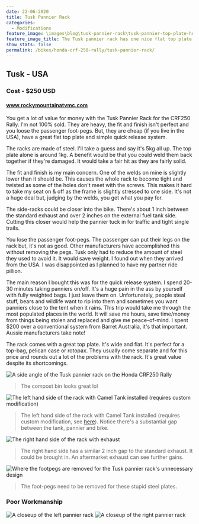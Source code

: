 ```yaml
---
date: 22-06-2020
title: Tusk Pannier Rack
categories:
  - Modifications
feature_image: \images\blog\tusk-pannier-rack\tusk-pannier-top-plate-honda-crf250-rally
feature_image_title: The Tusk pannier rack has one nice flat top plate 👌
show_stats: false
permalink: /bikes/honda-crf-250-rally/tusk-pannier-rack/
---
```

<h2>Tusk - USA</h2>
<h3>Cost - $250 USD</h3>
<h4>
  <a href="https://www.rockymountainatvmc.com/">www.rockymountainatvmc.com</a>
</h4>
<p>
  You get a lot of value for money with the Tusk Pannier Rack for the CRF250 Rally. I'm not 100% sold. They are heavy, the fit and finish isn't perfect and you loose the passenger foot-pegs. But, they are cheap (if you live in the USA), have a great flat top plate and simple quick release system.
</p>

<p>
  The racks are made of steel. I'll take a guess and say it's 5kg all up. The top plate alone is around 1kg. A benefit would be that you could weld them back together if they're damaged. It would take a fair hit as they are fairly solid.
</p>

<p>
  The fit and finish is my main concern. One of the welds on mine is slightly lower than it should be. This causes the whole rack to become tight and twisted as some of the holes don't meet with the screws. This makes it hard to take my seat on & off as the frame is slightly stressed to one side. It's not a huge deal but, judging by the welds, you get what you pay for.
</p>

<p>
  The side-racks could be closer into the bike. There's about 1 inch between the standard exhaust and over 2 inches on the external fuel tank side. Cutting this closer would help the pannier tuck in for traffic and tight single trails.
</p>

<p>
  You lose the passenger foot-pegs. The passenger can put their legs on the rack but, it's not as good. Other manufacturers have accomplished this without removing the pegs. Tusk only had to reduce the amount of steel they used to avoid it. It would save weight. I found out when they arrived from the USA. I was disappointed as I planned to have my partner ride pillion.
</p>

<p>
  The main reason I bought this was for the quick release system. I spend 20-30 minutes taking panniers on/off. It's a huge pain in the ass by yourself with fully weighted bags. I just leave them on. Unfortunately, people steal stuff, bears and wildlife want to rip into them and sometimes you want panniers close to the tent when it rains. This trip would take me through the most populated places in the world. It will save me hours, save time/money from things being stolen and replaced and give me peace-of-mind. I spent $200 over a conventional system from Barret Australia, it's that important. Aussie manufacturers take note!
</p>

<p>
  The rack comes with a great top plate. It's wide and flat. It's perfect for a top-bag, pelican case or rotopax. They usually come separate and for this price and rounds out a lot of the problems with the rack. It's great value despite its shortcomings.
</p>

<picture>
  <source srcset="\images\blog\tusk-pannier-rack\tusk-pannier-rack-left-camel-tank-honda-crf250-rally.webp">
  <img src="\images\blog\tusk-pannier-rack\tusk-pannier-rack-left-camel-tank-honda-crf250-rally.jpg" alt="A side angle of the Tusk pannier rack on the Honda CRF250 Rally" />
</picture>

<blockquote>
  The compost bin looks great lol
</blockquote>

<picture>
  <source srcset="\images\blog\tusk-pannier-rack\tusk-pannier-rack-left-camel-tank-honda-crf250-rally.webp">
  <img src="\images\blog\tusk-pannier-rack\tusk-pannier-rack-left-camel-tank-honda-crf250-rally.jpg" alt="The left hand side of the rack with Camel Tank installed (requires custom modification)" />
</picture>

<blockquote>
  The left hand side of the rack with Camel Tank installed (requires custom modification, see <a href="{% post_url 2020-06-16-camel-tank %}">here</a>). Notice there's a substantial gap between the tank, pannier and bike.
</blockquote>

<picture>
  <source srcset="\images\blog\tusk-pannier-rack\tusk-pannier-rack-right-exhaust-honda-crf250-rally.webp">
  <img src="\images\blog\tusk-pannier-rack\tusk-pannier-rack-right-exhaust-honda-crf250-rally.jpg" alt="The right hand side of the rack with exhaust" />
</picture>

<blockquote>
  The right hand side has a similar 2 inch gap to the standard exhaust. It could be brought in. An aftermarket exhaust can see further gains.
</blockquote>

<picture>
  <source srcset="\images\blog\tusk-pannier-rack\tusk-pannier-rack-no-footpeg-honda-crf250-rally.webp">
  <img src="\images\blog\tusk-pannier-rack\tusk-pannier-rack-no-footpeg-honda-crf250-rally.jpg" alt="Where the footpegs are removed for the Tusk pannier rack's unnecessary design" />
</picture>

<blockquote>
  The foot-pegs need to be removed for these stupid steel plates.
</blockquote>


<h3>Poor Workmanship</h3>
<picture>
  <source srcset="\images\blog\tusk-pannier-rack\tusk-pannier-rack-left.webp">
  <img src="\images\blog\tusk-pannier-rack\tusk-pannier-rack-left.jpg" alt="A closeup of the left pannier rack" />
</picture>

<picture>
  <source srcset="\images\blog\tusk-pannier-rack\tusk-pannier-rack-right.webp">
  <img src="\images\blog\tusk-pannier-rack\tusk-pannier-rack-right.jpg" alt="A closeup of the right pannier rack" />
</picture>

